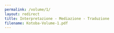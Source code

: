 ```yaml
---
permalink: /volume/1/
layout: redirect
title: Interpretazione - Mediazione - Traduzione
filename: Kotoba-Volume-1.pdf
---
```

